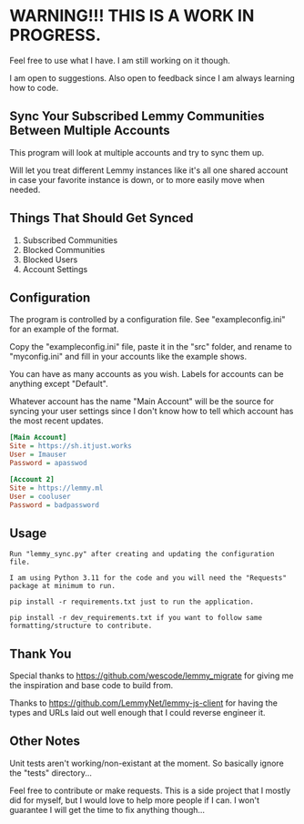 # **WARNING!!! THIS IS A WORK IN PROGRESS.**  

Feel free to use what I have. I am still working on it though.  

I am open to suggestions. Also open to feedback since I am always learning how to code.

## Sync Your Subscribed Lemmy Communities Between Multiple Accounts

This program will look at multiple accounts and try to sync them up.  

Will let you treat different Lemmy instances like it's all one shared account in case your favorite instance is down, or to more easily move when needed.

## Things That Should Get Synced

1. Subscribed Communities
2. Blocked Communities
3. Blocked Users
4. Account Settings

## Configuration

The program is controlled by a configuration file. See "exampleconfig.ini" for an example of the format.

Copy the "exampleconfig.ini" file, paste it in the "src" folder, and rename to "myconfig.ini" and fill in your accounts like the example shows.

You can have as many accounts as you wish. Labels for accounts can be anything except "Default".

Whatever account has the name "Main Account" will be the source for syncing your user settings since I don't know how to tell which account has the most recent updates.

```ini
[Main Account]
Site = https://sh.itjust.works
User = Imauser
Password = apasswod

[Account 2]
Site = https://lemmy.ml
User = cooluser
Password = badpassword
```

## Usage

```text
Run "lemmy_sync.py" after creating and updating the configuration file.

I am using Python 3.11 for the code and you will need the "Requests" package at minimum to run.

pip install -r requirements.txt just to run the application.

pip install -r dev_requirements.txt if you want to follow same formatting/structure to contribute.
```

## Thank You

Special thanks to <https://github.com/wescode/lemmy_migrate> for giving me the inspiration and base code to build from.

Thanks to <https://github.com/LemmyNet/lemmy-js-client> for having the types and URLs laid out well enough that I could reverse engineer it.

## Other Notes

Unit tests aren't working/non-existant at the moment. So basically ignore the "tests" directory...

Feel free to contribute or make requests. This is a side project that I mostly did for myself, but I would love to help more people if I can. I won't guarantee I will get the time to fix anything though...
